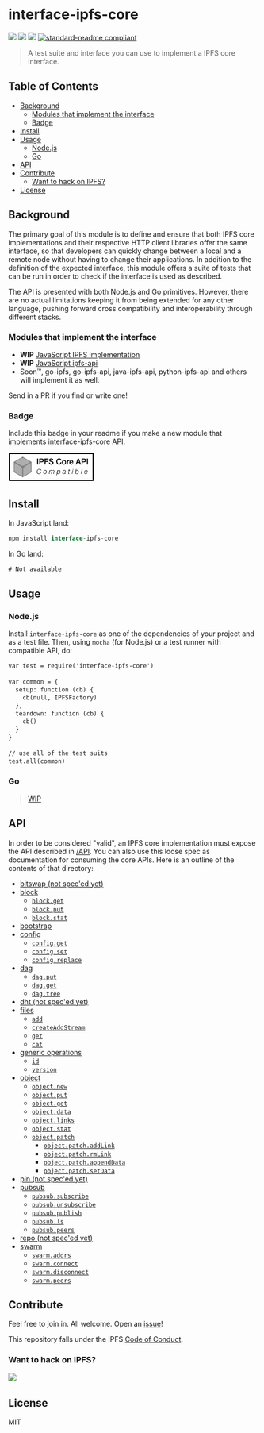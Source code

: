 # interface-ipfs-core

[![](https://img.shields.io/badge/made%20by-Protocol%20Labs-blue.svg?style=flat-square)](http://ipn.io)
[![](https://img.shields.io/badge/freenode-%23ipfs-blue.svg?style=flat-square)](http://webchat.freenode.net/?channels=%23ipfs)
[![](https://img.shields.io/badge/project-IPFS-blue.svg?style=flat-square)](http://ipfs.io/)
[![standard-readme compliant](https://img.shields.io/badge/standard--readme-OK-green.svg?style=flat-square)](https://github.com/RichardLitt/standard-readme)

> A test suite and interface you can use to implement a IPFS core interface.

## Table of Contents

- [Background](#background)
  - [Modules that implement the interface](#modules-that-implement-the-interface)
  - [Badge](#badge)
- [Install](#install)
- [Usage](#usage)
  - [Node.js](#nodejs)
  - [Go](#go)
- [API](#api)
- [Contribute](#contribute)
  - [Want to hack on IPFS?](#want-to-hack-on-ipfs)
- [License](#license)

## Background

The primary goal of this module is to define and ensure that both IPFS core implementations and their respective HTTP client libraries offer the same interface, so that developers can quickly change between a local and a remote node without having to change their applications. In addition to the definition of the expected interface, this module offers a suite of tests that can be run in order to check if the interface is used as described.

The API is presented with both Node.js and Go primitives. However, there are no actual limitations keeping it from being extended for any other language, pushing forward cross compatibility and interoperability through different stacks.

### Modules that implement the interface

- **WIP** [JavaScript IPFS implementation](https://github.com/ipfs/js-ipfs)
- **WIP** [JavaScript ipfs-api](https://github.com/ipfs/js-ipfs-api)
- Soon™, go-ipfs, go-ipfs-api, java-ipfs-api, python-ipfs-api and others will implement it as well.

Send in a PR if you find or write one!

### Badge

Include this badge in your readme if you make a new module that implements
interface-ipfs-core API.

![](/img/badge.png)

## Install

In JavaScript land:
```js
npm install interface-ipfs-core
```

In Go land:

```go
# Not available
```

## Usage

### Node.js

Install `interface-ipfs-core` as one of the dependencies of your project and as a test file. Then, using `mocha` (for Node.js) or a test runner with compatible API, do:

```
var test = require('interface-ipfs-core')

var common = {
  setup: function (cb) {
    cb(null, IPFSFactory)
  },
  teardown: function (cb) {
    cb()
  }
}

// use all of the test suits
test.all(common)
```

### Go

> [WIP](https://github.com/ipfs/interface-ipfs-core/issues/66)

## API

In order to be considered "valid", an IPFS core implementation  must expose the API described in [/API](/API). You can also use this loose spec as documentation for consuming the core APIs. Here is an outline of the contents of that directory:

- [bitswap (not spec'ed yet)](/API/bitswap)
- [block](/API/block)
  - [`block.get`](/API/block#get)
  - [`block.put`](/API/block#put)
  - [`block.stat`](/API/block#stat)
- [bootstrap](/API/bootstrap)
- [config](/API/config)
  - [`config.get`](/API/config#get)
  - [`config.set`](/API/config#set)
  - [`config.replace`](/API/config#replace)
- [dag](/API/dag)
  - [`dag.put`](/API/dag#dagput)
  - [`dag.get`](/API/dag#dagget)
  - [`dag.tree`](/API/dag#dagtree)
- [dht (not spec'ed yet)](/API/dht)
- [files](/API/files)
  - [`add`](/API/files#add)
  - [`createAddStream`](/files#createaddstream)
  - [`get`](/API/files#get)
  - [`cat`](/API/files#cat)
- [generic operations](/API/generic)
  - [`id`](/API/generic#id)
  - [`version`](/API/generic#version)
- [object](/API/object)
  - [`object.new`](/API/object#objectnew)
  - [`object.put`](/API/object#objectput)
  - [`object.get`](/API/object#objectget)
  - [`object.data`](/API/object#objectdata)
  - [`object.links`](/API/object#objectlinks)
  - [`object.stat`](/API/object#objectstat)
  - [`object.patch`](/API/object#objectpatch)
    - [`object.patch.addLink`](/API/object#objectpatchaddlink)
    - [`object.patch.rmLink`](/API/object#objectpatchrmlink)
    - [`object.patch.appendData`](/API/object#objectpatchappenddata)
    - [`object.patch.setData`](/API/object#objectpatchsetdata)
- [pin (not spec'ed yet)](/API/pin)
- [pubsub](/API/pubsub)
  - [`pubsub.subscribe`](/API/pubsub#pubsubsubscribe)
  - [`pubsub.unsubscribe`](/API/pubsub#pubsubunsubscribe)
  - [`pubsub.publish`](/API/pubsub#pubsubpublish)
  - [`pubsub.ls`](/API/pubsub#pubsubls)
  - [`pubsub.peers`](/API/pubsub#pubsubpeers)
- [repo (not spec'ed yet)](/API/repo)
- [swarm](/API/swarm)
  - [`swarm.addrs`](/API/swarm#addrs)
  - [`swarm.connect`](/API/swarm#connect)
  - [`swarm.disconnect`](/API/swarm#disconnect)
  - [`swarm.peers`](/API/swarm#peers)

## Contribute

Feel free to join in. All welcome. Open an [issue](https://github.com/ipfs/interface-ipfs-core/issues)!

This repository falls under the IPFS [Code of Conduct](https://github.com/ipfs/community/blob/master/code-of-conduct.md).

### Want to hack on IPFS?

[![](https://cdn.rawgit.com/jbenet/contribute-ipfs-gif/master/img/contribute.gif)](https://github.com/ipfs/community/blob/master/contributing.md)

## License

MIT

[UnixFS]: https://github.com/ipfs/specs/tree/master/unixfs
